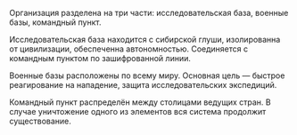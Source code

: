 Организация разделена на три части: исследовательская база, военные базы, командный пункт.

Исследовательская база находится с сибирской глуши, изолированна от цивилизации, обеспеченна автономностью. Соединяется с командным пунктом по зашифрованной линии.

Военные базы расположены по всему миру. Основная цель — быстрое реагирование на нападение, защита исследовательских экспедиций.

Командный пункт распределён между столицами ведущих стран. В случае уничтожение одного из элементов вся система продолжит существование.